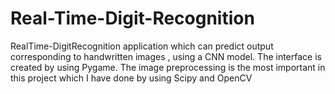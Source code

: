 # Real-Time-Digit-Recognition
RealTime-DigitRecognition application which can predict output corresponding to handwritten images , using a CNN model.
The interface is created by using Pygame. The image preprocessing is the most important in this project which I have done by using Scipy and OpenCV


